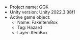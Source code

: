 <!-- UNITY CODE ASSIST INSTRUCTIONS START -->
- Project name: GGK
- Unity version: Unity 2022.3.38f1
- Active game object:
  - Name: FakeItemBox
  - Tag: Hazard
  - Layer: ItemBox
<!-- UNITY CODE ASSIST INSTRUCTIONS END -->